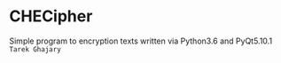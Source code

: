 # CHECipher
Simple program to encryption texts
written via Python3.6 and PyQt5.10.1
<code>Tarek Ghajary </code>

